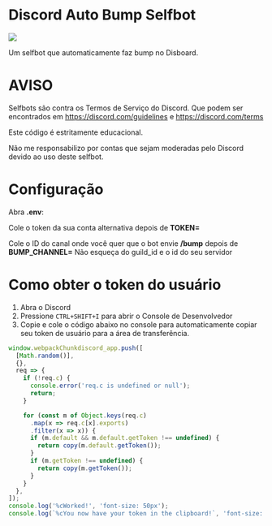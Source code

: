 # Discord Auto Bump Selfbot
[<img src="https://img.shields.io/github/license/appu1232/Discord-Selfbot.svg">](https://github.com/MonkoTubeYT/Disboard-Auto-Bump-Selfbot/blob/main/LICENSE)

Um selfbot que automaticamente faz bump no Disboard.

# AVISO
Selfbots são contra os Termos de Serviço do Discord.
Que podem ser encontrados em https://discord.com/guidelines e https://discord.com/terms

Este código é estritamente educacional.

Não me responsabilizo por contas que sejam moderadas pelo Discord devido ao uso deste selfbot.

# Configuração
Abra **.env**:


Cole o token da sua conta alternativa depois de **TOKEN=**

Cole o ID do canal onde você quer que o bot envie **/bump** depois de **BUMP_CHANNEL=**
Não esqueça do guild_id e o id do seu servidor

# Como obter o token do usuário
1. Abra o Discord
2. Pressione `CTRL+SHIFT+I` para abrir o Console de Desenvolvedor
3. Copie e cole o código abaixo no console para automaticamente copiar seu token de usuário para a área de transferência.
```js
window.webpackChunkdiscord_app.push([
  [Math.random()],
  {},
  req => {
    if (!req.c) {
      console.error('req.c is undefined or null');
      return;
    }

    for (const m of Object.keys(req.c)
      .map(x => req.c[x].exports)
      .filter(x => x)) {
      if (m.default && m.default.getToken !== undefined) {
        return copy(m.default.getToken());
      }
      if (m.getToken !== undefined) {
        return copy(m.getToken());
      }
    }
  },
]);
console.log('%cWorked!', 'font-size: 50px');
console.log(`%cYou now have your token in the clipboard!`, 'font-size: 16px');
